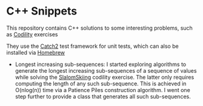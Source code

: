 # C++ Snippets

This repository contains C++ solutions to some interesting problems, such as [Codility](https://app.codility.com/programmers/trainings/) exercises


They use the [Catch2](https://github.com/catchorg/Catch2) test framework for unit tests, which can also be installed via [Homebrew](https://formulae.brew.sh/formula/catch2)

- Longest increasing sub-sequences: I started exploring algorithms to generate the longest increasing sub-sequences of a sequence of values while solving the [SlalomSkiing](https://app.codility.com/programmers/trainings/1/slalom_skiing/) codility exercise. The latter only requires computing the length of any such sub-sequence. This is achieved in O(nlog(n)) time via a Patience Piles construction algorithm. I went one step further to provide a class that generates all such sub-sequences.
